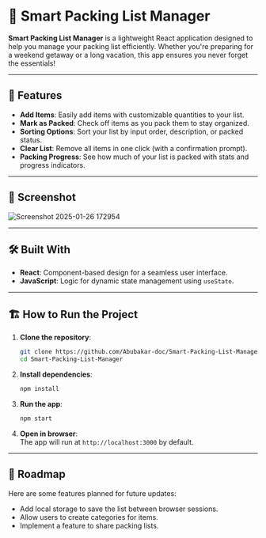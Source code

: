 # 🧳 Smart Packing List Manager  

**Smart Packing List Manager** is a lightweight React application designed to help you manage your packing list efficiently. Whether you're preparing for a weekend getaway or a long vacation, this app ensures you never forget the essentials!  

---

## 🚀 Features  

- **Add Items**: Easily add items with customizable quantities to your list.  
- **Mark as Packed**: Check off items as you pack them to stay organized.  
- **Sorting Options**: Sort your list by input order, description, or packed status.  
- **Clear List**: Remove all items in one click (with a confirmation prompt).  
- **Packing Progress**: See how much of your list is packed with stats and progress indicators.   

---

## 📸 Screenshot 
![Screenshot 2025-01-26 172954](https://github.com/user-attachments/assets/f9223c38-b2a9-4043-bd07-f0bff857adb9)

---

## 🛠️ Built With  

- **React**: Component-based design for a seamless user interface.  
- **JavaScript**: Logic for dynamic state management using `useState`.  

---

## 🏗️ How to Run the Project  

1. **Clone the repository**:  
   ```bash  
   git clone https://github.com/Abubakar-doc/Smart-Packing-List-Manager.git  
   cd Smart-Packing-List-Manager  
   ```  

2. **Install dependencies**:  
   ```bash  
   npm install  
   ```  

3. **Run the app**:  
   ```bash  
   npm start  
   ```  

4. **Open in browser**:  
   The app will run at `http://localhost:3000` by default.  

---

## 🎯 Roadmap  

Here are some features planned for future updates:  
- Add local storage to save the list between browser sessions.  
- Allow users to create categories for items.  
- Implement a feature to share packing lists.  
